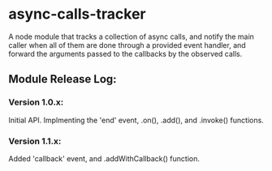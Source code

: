 # async-calls-tracker
A node module that tracks a collection of async calls, and notify the main caller when all of them are done through a provided event handler, and forward the arguments passed to the callbacks by the observed calls.

## Module Release Log:
### Version 1.0.x:
Initial API. Implmenting the 'end' event, .on(), .add(), and .invoke() functions.
### Version 1.1.x:
Added 'callback' event, and .addWithCallback() function.